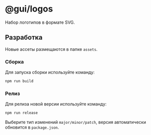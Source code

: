 # @gui/logos

Набор логотипов в формате SVG.

## Разработка

Новые ассеты размещаются в папке `assets`.

### Сборка

Для запуска сборки используйте команду:

```bash
npm run build
```

### Релиз

Для релиза новой версии используйте команду:

```bash
npm run release
```

Выберите тип изменений `major/minor/patch`, версия автоматически обновится в `package.json`.
